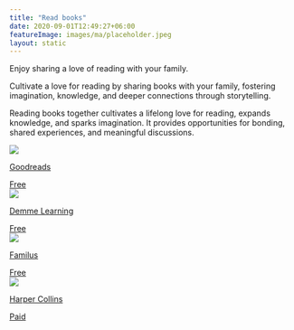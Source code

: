 ```yaml
---
title: "Read books"
date: 2020-09-01T12:49:27+06:00
featureImage: images/ma/placeholder.jpeg
layout: static
---
```


Enjoy sharing a love of reading with your family.

Cultivate a love for reading by sharing books with your family, fostering imagination, knowledge, and deeper connections through storytelling.

Reading books together cultivates a lifelong love for reading, expands knowledge, and sparks imagination. It provides opportunities for bonding, shared experiences, and meaningful discussions.

<a class="ma-link" href="https://www.goodreads.com/list/show/106026.Best_Books_For_The_Whole_Family_To_Read"><div class="ma-card"><div class="ma-icon"><img src ="/images/icon-check.png"/></div><div class="ma-name"><p>Goodreads</p></div><div class="ma-paid-text"><span>Free </span></div></div></a><a class="ma-link" href="https://demmelearning.com/blog/reading-books-family/"><div class="ma-card"><div class="ma-icon"><img src ="/images/icon-check.png"/></div><div class="ma-name"><p>Demme Learning</p></div><div class="ma-paid-text"><span>Free </span></div></div></a><a class="ma-link" href="https://www.familius.com/benefits-of-reading-together-as-a-family/"><div class="ma-card"><div class="ma-icon"><img src ="/images/icon-check.png"/></div><div class="ma-name"><p>Familus</p></div><div class="ma-paid-text"><span>Free </span></div></div></a><a class="ma-link" href="https://www.awin1.com/cread.php?awinmid=24652&awinaffid=1198638&ued=https%3A%2F%2Fharpercollins.co.uk%2F"><div class="ma-card"><div class="ma-icon"><img src ="/images/icon-pound.png"/></div><div class="ma-name"><p>Harper Collins</p></div><div class="ma-paid-text"><span>Paid</span></div></div></a>  

<br/><br/>






